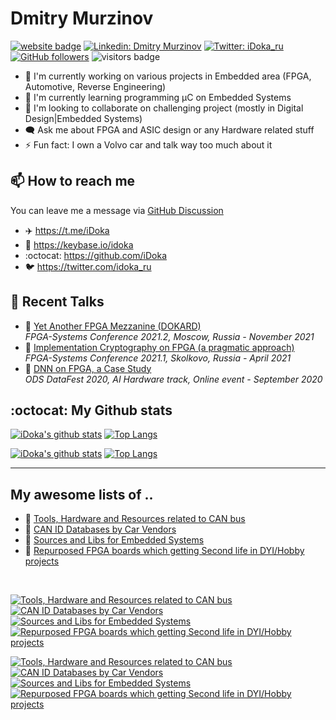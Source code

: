 # Dmitry Murzinov

[![website badge](https://img.shields.io/badge/website-iDoka.ru-9cf?style=flat-square&link=http://idoka.ru)](http://idoka.ru)
[![Linkedin: Dmitry Murzinov](https://img.shields.io/badge/-Dmitry_Murzinov-blue?style=flat-square&logo=Linkedin&logoColor=white&link=https://www.linkedin.com/in/idoka/)](https://www.linkedin.com/in/idoka)
[![Twitter: iDoka_ru](https://img.shields.io/twitter/follow/iDoka_ru?style=social)](https://twitter.com/iDoka_ru)
[![GitHub followers](https://img.shields.io/github/followers/iDoka.svg?style=social&label=Follow&maxAge=2592000)](https://github.com/iDoka?tab=followers)
![visitors badge](https://komarev.com/ghpvc/?username=iDoka&label=Visits&color=blueviolet&style=flat-square)



<!--
![linkedin badge](https://img.shields.io/badge/linkedin-Dmitry_Murzinov-9cf?style=flat-square&link=https://linkedin.com/in/idoka&logo=linkedin)
![twitter badge](https://img.shields.io/badge/twitter-@iDoka__ru-blue?style=flat-square&link=https://twitter.com/idoka_ru&logo=twitter)
<p align="left">
<img src="https://komarev.com/ghpvc/?username=iDoka&label=Visits&color=blue&style=flat-square" alt="iDoka" />
</p>
-->


<!--
[![iDoka's github stats](https://github-readme-stats.vercel.app/api?username=iDoka)](https://github.com/iDoka/github-readme-stats)
-->
<!--
[![Top Langs](https://github-readme-stats.vercel.app/api/top-langs/?username=iDoka)](https://github.com/iDoka/github-readme-stats)
-->


- 🔭 I'm currently working on various projects in Embedded area (FPGA, Automotive, Reverse Engineering)
- 🌱 I'm currently learning programming µC on Embedded Systems
- 👯 I'm looking to collaborate on challenging project (mostly in Digital Design|Embedded Systems)
- :left_speech_bubble: Ask me about FPGA and ASIC design or any Hardware related stuff
- ⚡ Fun fact: I own a Volvo car and talk way too much about it


## :mailbox: How to reach me
<!-- ## Where to find me -->

You can leave me a message via [GitHub Discussion](https://github.com/iDoka/iDoka/discussions?discussions_q=category%3AGuestbook)

- :airplane: https://t.me/iDoka
- :mrs_claus: https://keybase.io/idoka
- :octocat: https://github.com/iDoka
- :bird: https://twitter.com/idoka_ru


## :loudspeaker: Recent Talks

- :speech_balloon: [Yet Another FPGA Mezzanine (DOKARD)](https://youtu.be/PApwbDiyf7Y?t=21)<br />
_FPGA-Systems Conference 2021.2, Moscow, Russia - November 2021_
- :speech_balloon: [Implementation Cryptography on FPGA (a pragmatic approach)](https://youtu.be/4SAvu3MPAww?t=14)<br />
_FPGA-Systems Conference 2021.1, Skolkovo, Russia - April 2021_
- :speech_balloon: [DNN on FPGA, a Case Study](https://youtube.com/watch?v=Gu6XfKvV1tw)<br />
_ODS DataFest 2020, AI Hardware track, Online event - September 2020_


## :octocat: My Github stats

<!-- Stats Hint: https://github.com/anuraghazra/github-readme-stats -->
<!-- Emoji hint: https://gist.github.com/rxaviers/7360908 -->

<!-- ************* light ************* -->
[![iDoka's github stats](https://github-readme-stats-sigma-five.vercel.app/api?username=iDoka&count_private=true&include_all_commits=true&hide_rank=true&show_icons=true&hide_title=true&hide_border=true&bg_color=00000000&hide=prs&theme=transparent#gh-light-mode-only)](https://github.com/iDoka/iDoka#gh-light-mode-only)
[![Top Langs](https://github-readme-stats-sigma-five.vercel.app/api/top-langs/?username=iDoka&hide=jupyter%20notebook,php&exclude_repo=iDoka.github.io&langs_count=10&hide_title=true&layout=compact&hide_border=true&bg_color=00000000&theme=transparent#gh-light-mode-only)](https://github.com/iDoka#gh-light-mode-only)

<!-- ************* dark ************* -->
[![iDoka's github stats](https://github-readme-stats-sigma-five.vercel.app/api?username=iDoka&count_private=true&include_all_commits=true&hide_rank=true&show_icons=true&hide_title=true&hide_border=true&bg_color=00000000&hide=prs&theme=vue-dark#gh-dark-mode-only)](https://github.com/iDoka/iDoka#gh-dark-mode-only)
[![Top Langs](https://github-readme-stats-sigma-five.vercel.app/api/top-langs/?username=iDoka&hide=jupyter%20notebook,php&exclude_repo=iDoka.github.io&langs_count=10&hide_title=true&layout=compact&hide_border=true&bg_color=00000000&theme=vue-dark#gh-dark-mode-only)](https://github.com/iDoka#gh-dark-mode-only)

---

## My awesome lists of ..

* :tractor: [Tools, Hardware and Resources related to CAN bus](https://github.com/iDoka/awesome-canbus)
* :car: [CAN ID Databases by Car Vendors](https://github.com/iDoka/awesome-automotive-can-id)
* :stars: [Sources and Libs for Embedded Systems](https://github.com/iDoka/awesome-embedded-software)
* :atm: [Repurposed FPGA boards which getting Second life in DYI/Hobby projects](https://github.com/iDoka/awesome-fpga-boards)

<br/>

<!-- ************* light ************* -->
[![Tools, Hardware and Resources related to CAN bus](https://github-readme-stats-sigma-five.vercel.app/api/pin/?username=iDoka&repo=awesome-canbus&bg_color=00000000&theme=transparent#gh-light-mode-only)](https://github.com/iDoka/awesome-canbus#gh-light-mode-only)
[![CAN ID Databases by Car Vendors](https://github-readme-stats-sigma-five.vercel.app/api/pin/?username=iDoka&repo=awesome-automotive-can-id&bg_color=00000000&theme=transparent#gh-light-mode-only)](https://github.com/iDoka/awesome-automotive-can-id#gh-light-mode-only)
[![Sources and Libs for Embedded Systems](https://github-readme-stats-sigma-five.vercel.app/api/pin/?username=iDoka&repo=awesome-embedded-software&bg_color=00000000&theme=transparent#gh-light-mode-only)](https://github.com/iDoka/awesome-embedded-software#gh-light-mode-only)
[![Repurposed FPGA boards which getting Second life in DYI/Hobby projects](https://github-readme-stats-sigma-five.vercel.app/api/pin/?username=iDoka&repo=awesome-fpga-boards&bg_color=00000000&theme=transparent#gh-light-mode-only)](https://github.com/iDoka/awesome-fpga-boards#gh-light-mode-only)

<!-- ************* dark ************* -->
[![Tools, Hardware and Resources related to CAN bus](https://github-readme-stats-sigma-five.vercel.app/api/pin/?username=iDoka&repo=awesome-canbus&hide_border=true&bg_color=00000000&theme=gotham#gh-dark-mode-only)](https://github.com/iDoka/awesome-canbus#gh-dark-mode-only)
[![CAN ID Databases by Car Vendors](https://github-readme-stats-sigma-five.vercel.app/api/pin/?username=iDoka&repo=awesome-automotive-can-id&hide_border=true&bg_color=00000000&theme=gotham#gh-dark-mode-only)](https://github.com/iDoka/awesome-automotive-can-id#gh-dark-mode-only)
[![Sources and Libs for Embedded Systems](https://github-readme-stats-sigma-five.vercel.app/api/pin/?username=iDoka&repo=awesome-embedded-software&hide_border=true&bg_color=00000000&theme=gotham#gh-dark-mode-only)](https://github.com/iDoka/awesome-embedded-software#gh-dark-mode-only)
[![Repurposed FPGA boards which getting Second life in DYI/Hobby projects](https://github-readme-stats-sigma-five.vercel.app/api/pin/?username=iDoka&repo=awesome-fpga-boards&hide_border=true&bg_color=00000000&theme=gotham#gh-dark-mode-only)](https://github.com/iDoka/awesome-fpga-boards#gh-dark-mode-only)

<!--
[![Top Langs](https://github-readme-stats.vercel.app/api/top-langs/?username=iDoka&hide=jupyter%20notebook,php&theme=tokyonight&langs_count=5&hide_title=true)](https://github.com/iDoka/github-readme-stats)

<a href="https://github.com/iDoka/github-readme-stats">
  <img align="left" src="https://github-readme-stats.vercel.app/api?username=iDoka&count_private=true&show_icons=true" />
</a>
<a href="https://github.com/iDoka/github-readme-stats">
  <img align="left" src="https://github-readme-stats.vercel.app/api/top-langs/?username=iDoka&hide=jupyter%20notebook" />
</a>
-->


<!-- If you would like to hire me at your project you can reach me via emailing job@idoka.ru -->
